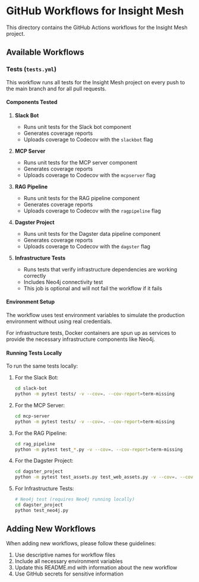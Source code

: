 # GitHub Workflows for Insight Mesh

This directory contains the GitHub Actions workflows for the Insight Mesh project.

## Available Workflows

### Tests (`tests.yml`)

This workflow runs all tests for the Insight Mesh project on every push to the main branch and for all pull requests.

#### Components Tested

1. **Slack Bot**
   - Runs unit tests for the Slack bot component
   - Generates coverage reports
   - Uploads coverage to Codecov with the `slackbot` flag

2. **MCP Server**
   - Runs unit tests for the MCP server component
   - Generates coverage reports
   - Uploads coverage to Codecov with the `mcpserver` flag

3. **RAG Pipeline**
   - Runs unit tests for the RAG pipeline component
   - Generates coverage reports
   - Uploads coverage to Codecov with the `ragpipeline` flag

4. **Dagster Project**
   - Runs unit tests for the Dagster data pipeline component
   - Generates coverage reports
   - Uploads coverage to Codecov with the `dagster` flag

5. **Infrastructure Tests**
   - Runs tests that verify infrastructure dependencies are working correctly
   - Includes Neo4j connectivity test
   - This job is optional and will not fail the workflow if it fails

#### Environment Setup

The workflow uses test environment variables to simulate the production environment without using real credentials.

For infrastructure tests, Docker containers are spun up as services to provide the necessary infrastructure components like Neo4j.

#### Running Tests Locally

To run the same tests locally:

1. For the Slack Bot:
   ```bash
   cd slack-bot
   python -m pytest tests/ -v --cov=. --cov-report=term-missing
   ```

2. For the MCP Server:
   ```bash
   cd mcp-server
   python -m pytest tests/ -v --cov=. --cov-report=term-missing
   ```

3. For the RAG Pipeline:
   ```bash
   cd rag_pipeline
   python -m pytest test_*.py -v --cov=. --cov-report=term-missing
   ```

4. For the Dagster Project:
   ```bash
   cd dagster_project
   python -m pytest test_assets.py test_web_assets.py -v --cov=. --cov-report=term-missing
   ```

5. For Infrastructure Tests:
   ```bash
   # Neo4j test (requires Neo4j running locally)
   cd dagster_project
   python test_neo4j.py
   ```

## Adding New Workflows

When adding new workflows, please follow these guidelines:

1. Use descriptive names for workflow files
2. Include all necessary environment variables
3. Update this README.md with information about the new workflow
4. Use GitHub secrets for sensitive information 